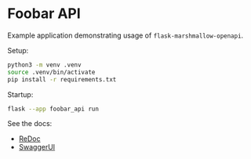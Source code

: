 # Foobar API

Example application demonstrating usage of `flask-marshmallow-openapi`.

Setup:

```sh
python3 -m venv .venv
source .venv/bin/activate
pip install -r requirements.txt
```

Startup:

```sh
flask --app foobar_api run
```

See the docs:

- [ReDoc](http://127.0.0.1:5000/v1/docs/re_doc)
- [SwaggerUI](http://127.0.0.1:5000/v1/docs/swagger_ui)
